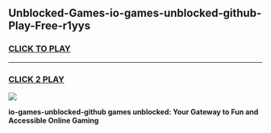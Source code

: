 
## Unblocked-Games-io-games-unblocked-github-Play-Free-r1yys
<h3>
<a href="https://premium76.site?title=io-games-unblocked-github&ref=23A">CLICK TO PLAY</a></h3>
<hr>

<h3>
<a href="https://premium76.site?title=io-games-unblocked-github&ref=23A">CLICK 2 PLAY</a>
  
</h3>

<a href="https://premium76.site?title=io-games-unblocked-github&ref=23A"><img src="https://clearcache.store/games.png"></a>


**io-games-unblocked-github games unblocked: Your Gateway to Fun and Accessible Online Gaming**
